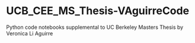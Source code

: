 # UCB_CEE_MS_Thesis-VAguirreCode
Python code notebooks supplemental to UC Berkeley Masters Thesis by Veronica Li Aguirre
